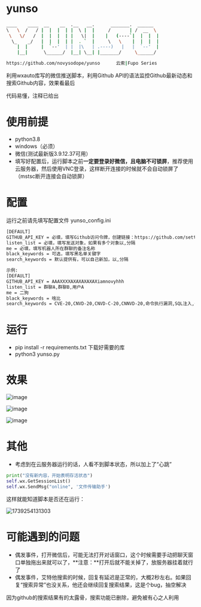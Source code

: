 # yunso
```bash
____    ____  __    __  .__   __.      _______.  ______
\   \  /   / |  |  |  | |  \ |  |     /       | /  __  \
 \   \/   /  |  |  |  | |   \|  |    |   (----`|  |  |  |
  \_    _/   |  |  |  | |  . `  |     \   \    |  |  |  |
    |  |     |  `--'  | |  |\   | .----)   |   |  `--'  |
    |__|      \______/  |__| \__| |_______/     \______/

https://github.com/novysodope/yunso      云索|Fupo Series
```

利用wxauto库写的微信推送脚本，利用Github API的语法监控Github最新动态和搜索Github内容，效果看最后

代码易懂，注释已给出

# 使用前提
- python3.8
- windows（必须）
- 微信(测试最新版3.9.12.37可用）
- 填写好配置后，运行脚本之前**一定要登录好微信，且电脑不可锁屏**，推荐使用云服务器，然后使用VNC登录，这样断开连接的时候就不会自动锁屏了（mstsc断开连接会自动锁屏）
# 配置
运行之前请先填写配置文件 yunso_config.ini
```bash
[DEFAULT]
GITHUB_API_KEY = 必填，填写Github访问令牌，创建链接：https://github.com/settings/tokens，教程：https://blog.csdn.net/m0_46918768/article/details/144763839
listen_list = 必填，填写发送对象，如果有多个对象以,分隔
me = 必填，填写机器人所在群聊的备注名称
black_keywords = 可选，填写黑名单关键字
search_keywords = 默认提供有，可以自己新加，以,分隔

示例:
[DEFAULT]
GITHUB_API_KEY = AAAXXXXAXAXAXAXAXiamnovyhhh
listen_list = 群聊A,群聊B,用户A
me = 二狗
black_keywords = 啥比
search_keywords = CVE-20,CNVD-20,CNVD-C-20,CNNVD-20,命令执行漏洞,SQL注入,代码执行漏洞,命令注入漏洞,反序列化漏洞,资源管理错误,信息泄露,未授权访问,任意文件读取漏洞,目录遍历,任意文件下载漏洞,任意文件上传漏洞,未经身份验证的攻击者,Vulnerability-CVE,RCE-Vulnerability,RCE-POC
```
# 运行
- pip install -r requirements.txt 下载好需要的库
- python3 yunso.py

# 效果
![image](https://github.com/user-attachments/assets/92c201e2-e429-4302-87d4-94508e65087c)

![image](https://github.com/user-attachments/assets/c8398c09-043b-4bfb-9f04-eef4525d05f0)

![image](https://github.com/user-attachments/assets/c7492c28-ceb5-4ff3-a7d3-5a41fd8692ec)



# 其他
- 考虑到在云服务器运行的话，人看不到脚本状态，所以加上了“心跳”
```python
print("没有新内容，开始表明存活状态")
self.wx.GetSessionList()
self.wx.SendMsg("online", '文件传输助手')
```
这样就能知道脚本是否还在运行：

![1739254131303](https://github.com/user-attachments/assets/4fc8f7a4-9d0c-46b2-b5e6-d38dd216f2cb)



# 可能遇到的问题
- 偶发事件，打开微信后，可能无法打开对话窗口，这个时候需要手动把聊天窗口单独拖出来就可以了，**注意：**打开后就不能关掉了，放服务器挂着就行了
- 偶发事件，艾特他搜索的时候，回复有延迟是正常的，大概2秒左右。如果回复“搜索异常”也没关系，他还会继续回复搜索结果，这是个bug，抽空解决



因为github的搜索结果有的太露骨，搜索功能已删除，避免被有心之人利用
